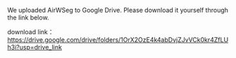 We uploaded AirWSeg to Google Drive. Please download it yourself through the link below.

download link：https://drive.google.com/drive/folders/1OrX2OzE4k4abDvjZJvVCk0kr4ZfLUh3i?usp=drive_link
